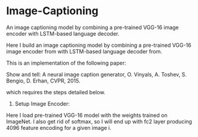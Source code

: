 # Image-Captioning
An image captioning model by combining a pre-trained VGG-16 image encoder with LSTM-based language decoder.
 
 
Here I build an image captioning model by combining a pre-trained VGG-16 image encoder from with LSTM-based language decoder from. 

This is an implementation of the following paper:

Show and tell: A neural image caption generator, O. Vinyals, A. Toshev, S. Bengio, D. Erhan, CVPR,
2015.

which requires the steps detailed below.

1. Setup Image Encoder:

Here I load pre-trained VGG-16 model with the weights trained on ImageNet. I also get rid of softmax, so I will
end up with fc2 layer producing 4096 feature encoding for a given image i.

<!---
2. Setup Language Decoder. Here you will start with the language decoder model that you used as part
of the end-to-end network in Part 6 of Assignment 3. You will need to pass image encoding xi as the
hidden state input into the rst LSTM cell (i.e., h0 = xi). However, this would only work if the hidden
state is dimension of the 4; 096, which is way too high dimensional. In order to get a more reasonably
dimensional representation you will need to insert a linear layer to project from R4;096 ! R300 (note
that Vinyals paper used 512-dimensional hidden state and image feature projection, so you could also
use 512 instead of 300, which will likely be a bit better). The remainder of the language decoder,
including the CrossEntropy loss should remain identical to Assignment 3.
3. Training Captioning Encoder-Decoder Architecture. For training the model you can follow the
training procedure in Assignment 3, by training on (imagei; sentencei) pairs. However, you will want to
freeze the Image encoder (not back-propagate through it). You can relax this and optimize/ne-tune
end-to-end once the language decoder is at, or close to, convergence. You are not required to ne-tine
the model end-to-end, though this will likely improve the results a little.
4. MAP and Sampling Inference. We will reuse the decoder inference functions from Assignment 3.
The only minor change that is needed is providing the rst hidden state from VGG-16 as opposed to
getting it from the language encoder.
5. Measuring Performance. For validation images compute the average BLEU score. Since for each
image there are 5 ground truth sentences, you will need to supply the same MAP inference for each of
5 ground truth sentences when computing the BLEU score.
